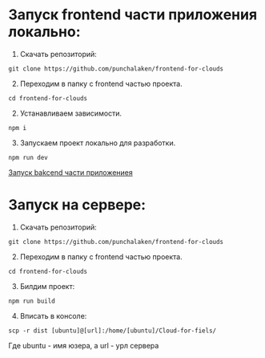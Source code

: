 # Запуск frontend части приложения локально: 

1. Скачать репозиторий:
```
git clone https://github.com/punchalaken/frontend-for-clouds
```

2. Переходим в папку с frontend частью проекта.
```
cd frontend-for-clouds
```

2. Устанавливаем зависимости.
```
npm i 
```

3. Запускаем проект локально для разработки.
```
npm run dev
```

[Запуск bakcend части приложениея](https://github.com/punchalaken/Cloud-for-fiels/edit/main/README.md)

# Запуск на сервере: 


1. Скачать репозиторий:
```
git clone https://github.com/punchalaken/frontend-for-clouds
```
2. Переходим в папку с frontend частью проекта.
```
cd frontend-for-clouds
```
3. Билдим проект:
```
npm run build
```
4. Вписать в консоле: 
```
scp -r dist [ubuntu]@[url]:/home/[ubuntu]/Cloud-for-fiels/
```
Где ubuntu - имя юзера, а url - урл сервера
